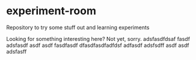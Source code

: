 # experiment-room
Repository to try some stuff out and learning experiments

Looking for something interesting here? Not yet, sorry.
adsfasdfdsaf
fasdf
adsfasdf
asdf
asdf
fasdfasdf
dfasdfasdfadfdsf
adfasdf
adsfsdff
asdf
asdf
adsfasff
